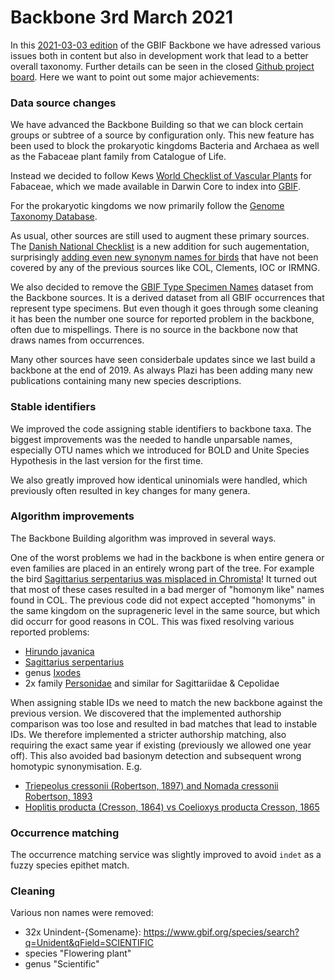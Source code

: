 # Backbone 3rd March 2021

In this [2021-03-03 edition](https://hosted-datasets.gbif.org/datasets/backbone/2021-03-03/) of the GBIF Backbone we have adressed various issues both in content but also in development work
that lead to a better overall taxonomy. Further details can be seen in the closed [Github project board](https://github.com/gbif/checklistbank/projects/1). Here we want to point out some major achievements:

### Data source changes
We have advanced the Backbone Building so that we can block certain groups or subtree of a source by configuration only.
This new feature has been used to block the prokaryotic kingdoms Bacteria and Archaea as well as the Fabaceae plant family from Catalogue of Life.

Instead we decided to follow Kews [World Checklist of Vascular Plants](https://wcvp.science.kew.org) for Fabaceae, which we made available in Darwin Core to index into [GBIF](https://www.gbif.org/dataset/f382f0ce-323a-4091-bb9f-add557f3a9a2).

For the prokaryotic kingdoms we now primarily follow the [Genome Taxonomy Database](https://www.gbif.org/dataset/a97f36e5-ded1-49cc-bdec-ac6170fc7b9c).

As usual, other sources are still used to augment these primary sources.
The [Danish National Checklist](https://www.gbif.org/dataset/4b3e4a71-704a-485c-917c-20a89944ea37) is a new addition for such augementation, surprisingly [adding even new synonym names for birds](https://www.gbif.org/species/search?dataset_key=d7dddbf4-2cf0-4f39-9b2a-bb099caae36c&constituent_key=4b3e4a71-704a-485c-917c-20a89944ea37&highertaxon_key=212&advanced=1) that have not been covered by any of the previous sources like COL, Clements, IOC or IRMNG.

We also decided to remove the [GBIF Type Specimen Names](https://www.gbif.org/dataset/6cfd67d6-4f9b-400b-8549-1933ac27936f) dataset from the Backbone sources.
It is a derived dataset from all GBIF occurrences that represent type specimens. But even though it goes through some cleaning it has been the number one source for reported problem in the backbone, often due to mispellings. There is no source in the backbone now that draws names from occurrences.

Many other sources have seen considerbale updates since we last build a backbone at the end of 2019.
As always Plazi has been adding many new publications containing many new species descriptions.

### Stable identifiers
We improved the code assigning stable identifiers to backbone taxa. The biggest improvements was the needed to handle unparsable names, especially OTU names which we introduced for BOLD and Unite Species Hypothesis in the last version for the first time.

We also greatly improved how identical uninomials were handled, which previously often resulted in key changes for many genera.

### Algorithm improvements
The Backbone Building algorithm was improved in several ways. 

One of the worst problems we had in the backbone is when entire genera or even families are placed in an entirely wrong part of the tree. 
For example the bird [Sagittarius serpentarius was misplaced in Chromista](https://github.com/gbif/checklistbank/issues/119)! 
It turned out that most of these cases resulted in a bad merger of "homonym like" names found in COL. The previous code did not expect accepted "homonyms" in the same kingdom on the suprageneric level in the same source, but which did occurr for good reasons in COL. This was fixed resolving various reported problems:

 - [Hirundo javanica](https://github.com/gbif/portal-feedback/issues/3250)
 - [Sagittarius serpentarius](https://github.com/gbif/checklistbank/issues/119)
 - genus [Ixodes](https://github.com/gbif/portal-feedback/issues/2732)
 - 2x family [Personidae](https://github.com/gbif/portal-feedback/issues/3170) and similar for Sagittariidae & Cepolidae

When assigning stable IDs we need to match the new backbone against the previous version. We discovered that the implemented authorship comparison was too lose and resulted in bad matches that lead to instable IDs. We therefore implemented a stricter authorship matching, also requiring the exact same year if existing (previously we allowed one year off).
This also avoided bad basionym detection and subsequent wrong homotypic synonymisation. E.g. 

 - [Triepeolus cressonii (Robertson, 1897) and Nomada cressonii Robertson, 1893](https://github.com/gbif/portal-feedback/issues/3282) 
 - [Hoplitis producta (Cresson, 1864) vs Coelioxys producta Cresson, 1865](https://github.com/gbif/portal-feedback/issues/2696)


### Occurrence matching
The occurrence matching service was slightly improved to avoid `indet` as a fuzzy species epithet match.


### Cleaning
Various non names were removed:

 - 32x Unindent-{Somename}: https://www.gbif.org/species/search?q=Unident&qField=SCIENTIFIC
 - species "Flowering plant"
 - genus "Scientific"

